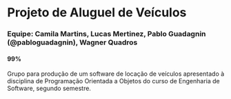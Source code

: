 # Projeto de Aluguel de Veículos
 
### Equipe: Camila Martins, Lucas Mertinez, Pablo Guadagnin (@pabloguadagnin), Wagner Quadros

#### 99%

Grupo para produção de um software de locação de veículos apresentado à disciplina de Programação Orientada a Objetos do curso de Engenharia de Software, segundo semestre.